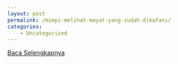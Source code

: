 ```yaml
---
layout: post
permalink: /mimpi-melihat-mayat-yang-sudah-dikafani/
categories:
    - Uncategorized
---
```


[Baca Selengkapnya](/03)